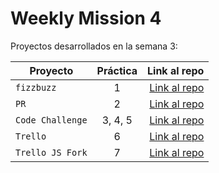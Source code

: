 # Weekly Mission 4

Proyectos desarrollados en la semana 3:

| Proyecto | Práctica | Link al repo |
| ------------- |:-------------:| -----:|
|`fizzbuzz`|1|[Link al repo](https://github.com/Eddyam/fizzbuzz)|
|`PR`|2|[Link al repo](https://github.com/Eddyam/fizzbuzz-Contribucion)|
|`Code Challenge`|3, 4, 5|[Link al repo](https://github.com/Eddyam/CodeChallenge-VisualThinkingAPI)|
|`Trello`|6|[Link al repo](https://github.com/Eddyam/)|
|`Trello JS Fork`|7|[Link al repo](https://github.com/Eddyam/)|
